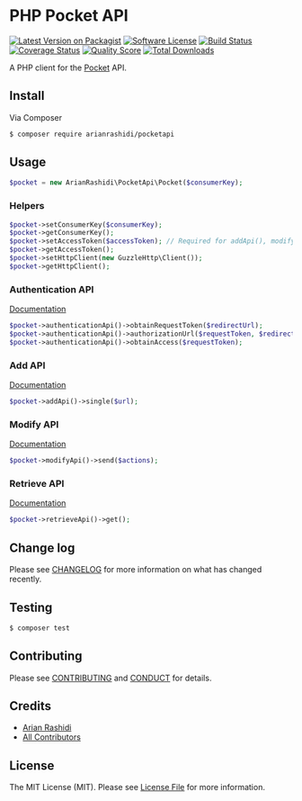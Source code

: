 # PHP Pocket API

[![Latest Version on Packagist][ico-version]][link-packagist]
[![Software License][ico-license]](LICENSE.md)
[![Build Status][ico-travis]][link-travis]
[![Coverage Status][ico-scrutinizer]][link-scrutinizer]
[![Quality Score][ico-code-quality]][link-code-quality]
[![Total Downloads][ico-downloads]][link-downloads]

A PHP client for the [Pocket](https://getpocket.com) API.

## Install

Via Composer

``` bash
$ composer require arianrashidi/pocketapi
```

## Usage

``` php
$pocket = new ArianRashidi\PocketApi\Pocket($consumerKey);
```

### Helpers
``` php
$pocket->setConsumerKey($consumerKey);
$pocket->getConsumerKey();
$pocket->setAccessToken($accessToken); // Required for addApi(), modifyApi() and retrieveApi().
$pocket->getAccessToken();
$pocket->setHttpClient(new GuzzleHttp\Client());
$pocket->getHttpClient();
```

### Authentication API
[Documentation](https://getpocket.com/developer/docs/authentication)

``` php
$pocket->authenticationApi()->obtainRequestToken($redirectUrl);
$pocket->authenticationApi()->authorizationUrl($requestToken, $redirectUrl);
$pocket->authenticationApi()->obtainAccess($requestToken);
```

### Add API
[Documentation](https://getpocket.com/developer/docs/v3/add)

``` php
$pocket->addApi()->single($url);
```

### Modify API
[Documentation](https://getpocket.com/developer/docs/v3/modify)

``` php
$pocket->modifyApi()->send($actions);
```

### Retrieve API
[Documentation](https://getpocket.com/developer/docs/v3/retrieve)

``` php
$pocket->retrieveApi()->get();
```

## Change log

Please see [CHANGELOG](CHANGELOG.md) for more information on what has changed recently.

## Testing

``` bash
$ composer test
```

## Contributing

Please see [CONTRIBUTING](CONTRIBUTING.md) and [CONDUCT](CONDUCT.md) for details.

## Credits

- [Arian Rashidi][link-author]
- [All Contributors][link-contributors]

## License

The MIT License (MIT). Please see [License File](LICENSE.md) for more information.

[ico-version]: https://img.shields.io/packagist/v/arianrashidi/pocketapi.svg?style=flat-square
[ico-license]: https://img.shields.io/badge/license-MIT-brightgreen.svg?style=flat-square
[ico-travis]: https://img.shields.io/travis/arianrashidi/pocketapi/master.svg?style=flat-square
[ico-scrutinizer]: https://img.shields.io/scrutinizer/coverage/g/arianrashidi/pocketapi.svg?style=flat-square
[ico-code-quality]: https://img.shields.io/scrutinizer/g/arianrashidi/pocketapi.svg?style=flat-square
[ico-downloads]: https://img.shields.io/packagist/dt/arianrashidi/pocketapi.svg?style=flat-square

[link-packagist]: https://packagist.org/packages/arianrashidi/pocketapi
[link-travis]: https://travis-ci.org/arianrashidi/pocketapi
[link-scrutinizer]: https://scrutinizer-ci.com/g/arianrashidi/pocketapi/code-structure
[link-code-quality]: https://scrutinizer-ci.com/g/arianrashidi/pocketapi
[link-downloads]: https://packagist.org/packages/arianrashidi/pocketapi
[link-author]: https://rashidi.re
[link-contributors]: ../../contributors
